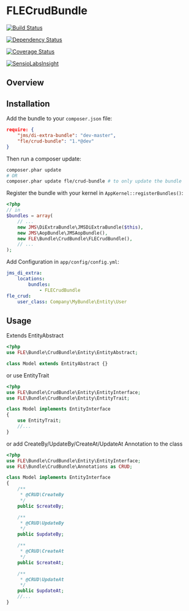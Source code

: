 FLECrudBundle
====================

[![Build Status](https://travis-ci.org/flecomte/CrudBundle.svg)](https://travis-ci.org/flecomte/CrudBundle)

[![Dependency Status](https://www.versioneye.com/user/projects/53d7891b3648f468870002ad/badge.svg)](https://www.versioneye.com/user/projects/53d7891b3648f468870002ad)

[![Coverage Status](https://coveralls.io/repos/flecomte/CrudBundle/badge.png)](https://coveralls.io/r/flecomte/CrudBundle)

[![SensioLabsInsight](https://insight.sensiolabs.com/projects/84a5360f-3171-4bd3-be6b-9f17009a74cd/small.png)](https://insight.sensiolabs.com/projects/84a5360f-3171-4bd3-be6b-9f17009a74cd)

Overview
--------


Installation
------------

Add the bundle to your `composer.json` file:
```json
require: {
    "jms/di-extra-bundle": "dev-master",
    "fle/crud-bundle": "1.*@dev"
}
```

Then run a composer update:

```bash
composer.phar update
# OR
composer.phar update fle/crud-bundle # to only update the bundle
```

Register the bundle with your kernel in `AppKernel::registerBundles()`:
```php
<?php
// in
$bundles = array(
    // ...
    new JMS\DiExtraBundle\JMSDiExtraBundle($this),
    new JMS\AopBundle\JMSAopBundle(),
    new FLE\Bundle\CrudBundle\FLECrudBundle(),
    // ...
);
```

Add Configuration in `app/config/config.yml`:
```yaml
jms_di_extra:
    locations:
        bundles:
            - FLECrudBundle
fle_crud:
    user_class: Company\MyBundle\Entity\User
```


Usage
-----
Extends EntityAbstract
```php
<?php
use FLE\Bundle\CrudBundle\Entity\EntityAbstract;

class Model extends EntityAbstract {}
```

or use EntityTrait
```php
<?php
use FLE\Bundle\CrudBundle\Entity\EntityInterface;
use FLE\Bundle\CrudBundle\Entity\EntityTrait;

class Model implements EntityInterface
{
    use EntityTrait;
    //...
}
```

or add CreateBy/UpdateBy/CreateAt/UpdateAt Annotation to the class
```php
<?php
use FLE\Bundle\CrudBundle\Entity\EntityInterface;
use FLE\Bundle\CrudBundle\Annotations as CRUD;

class Model implements EntityInterface
{
    /**
     * @CRUD\CreateBy
     */
    public $createBy;

    /**
     * @CRUD\UpdateBy
     */
    public $updateBy;

    /**
     * @CRUD\CreateAt
     */
    public $createAt;

    /**
     * @CRUD\UpdateAt
     */
    public $updateAt;
    //...
}
```